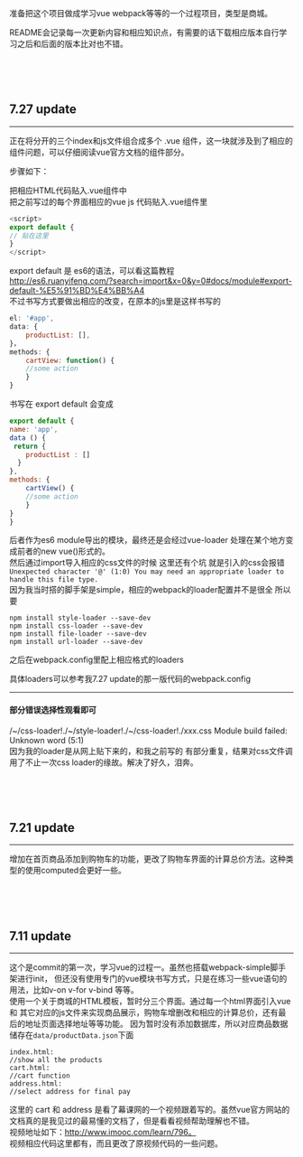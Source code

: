 准备把这个项目做成学习vue webpack等等的一个过程项目，类型是商城。  

README会记录每一次更新内容和相应知识点，有需要的话下载相应版本自行学习之后和后面的版本比对也不错。

<br/><br/><br/>

## 7.27 update
--------------------  
正在将分开的三个index和js文件组合成多个 .vue 组件，这一块就涉及到了相应的组件问题，可以仔细阅读vue官方文档的组件部分。

步骤如下：  

把相应HTML代码贴入.vue组件中  
把之前写过的每个界面相应的vue js 代码贴入.vue组件里
``` Javascript
<script>
export default { 
// 贴在这里
}
</script>
```
export default 是 es6的语法，可以看这篇教程  
http://es6.ruanyifeng.com/?search=import&x=0&y=0#docs/module#export-default-%E5%91%BD%E4%BB%A4  
不过书写方式要做出相应的改变，在原本的js里是这样书写的  
``` Javascript
el: '#app',
data: {
    productList: [],
}，
methods: {
    cartView: function() {
	//some action
    }
}
```  
书写在 export default 会变成   
``` Javascript
export default {
name: 'app',
data () {
 return {
    productList : []
  }
},
methods: {
    cartView() {
	//some action
    }
}
}
``` 
后者作为es6 module导出的模块，最终还是会经过vue-loader 处理在某个地方变成前者的new vue()形式的。  
然后通过import导入相应的css文件的时候
这里还有个坑 就是引入的css会报错  
`Unexpected character '@' (1:0)
You may need an appropriate loader to handle this file type.`  
因为我当时搭的脚手架是simple，相应的webpack的loader配置并不是很全
所以要
```
npm install style-loader --save-dev
npm install css-loader --save-dev
npm install file-loader --save-dev
npm install url-loader --save-dev
```
之后在webpack.config里配上相应格式的loaders  

具体loaders可以参考我7.27 update的那一版代码的webpack.config
***
#### 部分错误选择性观看即可 

/~/css-loader!./~/style-loader!./~/css-loader!./xxx.css Module build failed: Unknown word (5:1)  
因为我的loader是从网上贴下来的，和我之前写的 有部分重复，结果对css文件调用了不止一次css loader的缘故。解决了好久，泪奔。

<br/><br/><br/>

## 7.21 update  
--------------------  

增加在首页商品添加到购物车的功能，更改了购物车界面的计算总价方法。这种类型的使用computed会更好一些。

<br/><br/><br/>

## 7.11 update  
--------------------  

这个是commit的第一次，学习vue的过程一。虽然也搭载webpack-simple脚手架进行init， 
但还没有使用专门的vue模块书写方式，只是在练习一些vue语句的用法，比如v-on v-for v-bind 等等。  
使用一个关于商城的HTML模板，暂时分三个界面。通过每一个html界面引入vue和
其它对应的js文件来实现商品展示，购物车增删改和相应的计算总价，还有最后的地址页面选择地址等等功能。
因为暂时没有添加数据库，所以对应商品数据储存在`data/productData.json`下面    
```
index.html:
//show all the products
cart.html:
//cart function
address.html:
//select address for final pay  
```
这里的 cart 和 address 是看了幕课网的一个视频跟着写的。虽然vue官方网站的文档真的是我见过的最易懂的文档了，但是看看视频帮助理解也不错。  
视频地址如下：http://www.imooc.com/learn/796。  
视频相应代码这里都有，而且更改了原视频代码的一些问题。

